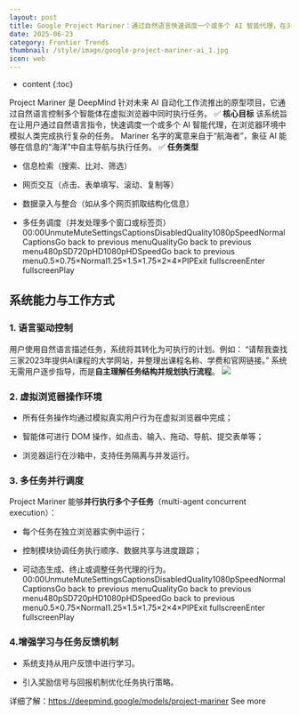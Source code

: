 ```yaml
---
layout: post
title: Google Project Mariner：通过自然语言快速调度一个或多个 AI 智能代理，在浏览器环境中模拟人类完成执行复杂的任务
date: 2025-06-23
category: Frontier Trends
thumbnail: /style/image/google-project-mariner-ai_1.jpg
icon: web
---
```

* content
{:toc}

Project Mariner 是 DeepMind 针对未来 AI 自动化工作流推出的原型项目，它通过自然语言控制多个智能体在虚拟浏览器中同时执行任务。
✅ **核心目标**
该系统旨在让用户通过自然语言指令，快速调度一个或多个 AI 智能代理，在浏览器环境中模拟人类完成执行复杂的任务。
Mariner 名字的寓意来自于“航海者”，象征 AI 能够在信息的“海洋”中自主导航与执行任务。
✅ **任务类型**

- 信息检索（搜索、比对、筛选）

- 网页交互（点击、表单填写、滚动、复制等）

- 数据录入与整合（如从多个网页抓取结构化信息）

- 多任务调度（并发处理多个窗口或标签页）
00:00UnmuteMuteSettingsCaptionsDisabledQuality1080pSpeedNormalCaptionsGo back to previous menuQualityGo back to previous menu480pSD720pHD1080pHDSpeedGo back to previous menu0.5×0.75×Normal1.25×1.5×1.75×2×4×PIPExit fullscreenEnter fullscreenPlay

## 系统能力与工作方式

### 1. **语言驱动控制**
用户使用自然语言描述任务，系统将其转化为可执行的计划。例如：
“请帮我查找三家2023年提供AI课程的大学网站，并整理出课程名称、学费和官网链接。”
系统无需用户逐步指导，而是**自主理解任务结构并规划执行流程**。
![](https://assets-v2.circle.so/iidzbbb2btziubmdr1xu0kp7ajk7)
### 2. **虚拟浏览器操作环境**

- 所有任务操作均通过模拟真实用户行为在虚拟浏览器中完成；

- 智能体可进行 DOM 操作，如点击、输入、拖动、导航、提交表单等；

- 浏览器运行在沙箱中，支持任务隔离与并发运行。

### 3. **多任务并行调度**
Project Mariner 能够**并行执行多个子任务**（multi-agent concurrent execution）：

- 每个任务在独立浏览器实例中运行；

- 控制模块协调任务执行顺序、数据共享与进度跟踪；

- 可动态生成、终止或调整任务代理的行为。
00:00UnmuteMuteSettingsCaptionsDisabledQuality1080pSpeedNormalCaptionsGo back to previous menuQualityGo back to previous menu480pSD720pHD1080pHDSpeedGo back to previous menu0.5×0.75×Normal1.25×1.5×1.75×2×4×PIPExit fullscreenEnter fullscreenPlay

### **4.增强学习与任务反馈机制**

- 系统支持从用户反馈中进行学习。

- 引入奖励信号与回报机制优化任务执行策略。

详细了解：https://deepmind.google/models/project-mariner
See more